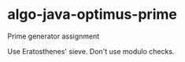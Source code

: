 # algo-java-optimus-prime
Prime generator assignment

Use Eratosthenes' sieve.  Don't use modulo checks.
